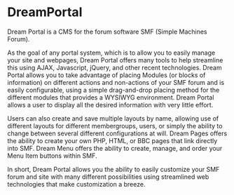 # DreamPortal
Dream Portal is a CMS for the forum software SMF (Simple Machines Forum).

As the goal of any portal system, which is to allow you to easily manage your site and webpages, Dream Portal offers many tools to help streamline this using AJAX, Javascript, jQuery, and other recent technologies. Dream Portal allows you to take advantage of placing Modules (or blocks of information) on different actions and non-actions of your SMF forum and is easily configurable, using a simple drag-and-drop placing method for the different modules that provides a WYSIWYG environment. Dream Portal allows a user to display all the desired information with very little effort.

Users can also create and save multiple layouts by name, allowing use of different layouts for different membergroups, users, or simply the ability to change between several different configurations at will. Dream Pages offers the ability to create your own PHP, HTML, or BBC pages that link directly into SMF. Dream Menu offers the ability to create, manage, and order your Menu Item buttons within SMF.

In short, Dream Portal allows you the ability to easily customize your SMF forum and site with many different possibilities using streamlined web technologies that make customization a breeze.
